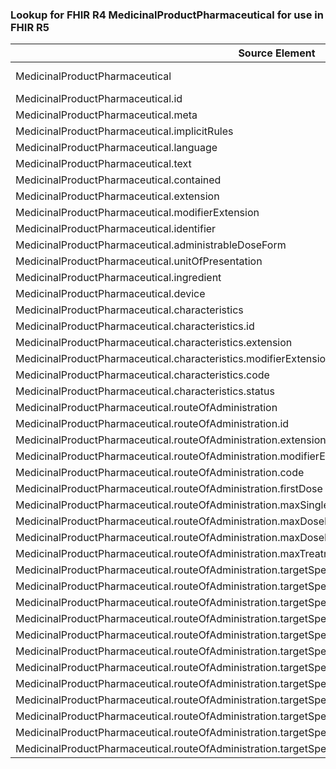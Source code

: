 ### Lookup for FHIR R4 MedicinalProductPharmaceutical for use in FHIR R5

| Source Element | Usage | Target |
| -------------- | ----- | ------ |
| MedicinalProductPharmaceutical | UseExtension | http://hl7.org/fhir/4.0/StructureDefinition/extension-MedicinalProductPharmaceutical |
| MedicinalProductPharmaceutical.id | UseExtensionFromAncestor | - |
| MedicinalProductPharmaceutical.meta | UseExtensionFromAncestor | - |
| MedicinalProductPharmaceutical.implicitRules | UseExtensionFromAncestor | - |
| MedicinalProductPharmaceutical.language | UseExtensionFromAncestor | - |
| MedicinalProductPharmaceutical.text | UseExtensionFromAncestor | - |
| MedicinalProductPharmaceutical.contained | UseExtensionFromAncestor | - |
| MedicinalProductPharmaceutical.extension | UseExtensionFromAncestor | - |
| MedicinalProductPharmaceutical.modifierExtension | UseExtensionFromAncestor | - |
| MedicinalProductPharmaceutical.identifier | UseExtensionFromAncestor | - |
| MedicinalProductPharmaceutical.administrableDoseForm | UseExtensionFromAncestor | - |
| MedicinalProductPharmaceutical.unitOfPresentation | UseExtensionFromAncestor | - |
| MedicinalProductPharmaceutical.ingredient | UseExtensionFromAncestor | - |
| MedicinalProductPharmaceutical.device | UseExtensionFromAncestor | - |
| MedicinalProductPharmaceutical.characteristics | UseExtensionFromAncestor | - |
| MedicinalProductPharmaceutical.characteristics.id | UseExtensionFromAncestor | - |
| MedicinalProductPharmaceutical.characteristics.extension | UseExtensionFromAncestor | - |
| MedicinalProductPharmaceutical.characteristics.modifierExtension | UseExtensionFromAncestor | - |
| MedicinalProductPharmaceutical.characteristics.code | UseExtensionFromAncestor | - |
| MedicinalProductPharmaceutical.characteristics.status | UseExtensionFromAncestor | - |
| MedicinalProductPharmaceutical.routeOfAdministration | UseExtensionFromAncestor | - |
| MedicinalProductPharmaceutical.routeOfAdministration.id | UseExtensionFromAncestor | - |
| MedicinalProductPharmaceutical.routeOfAdministration.extension | UseExtensionFromAncestor | - |
| MedicinalProductPharmaceutical.routeOfAdministration.modifierExtension | UseExtensionFromAncestor | - |
| MedicinalProductPharmaceutical.routeOfAdministration.code | UseExtensionFromAncestor | - |
| MedicinalProductPharmaceutical.routeOfAdministration.firstDose | UseExtensionFromAncestor | - |
| MedicinalProductPharmaceutical.routeOfAdministration.maxSingleDose | UseExtensionFromAncestor | - |
| MedicinalProductPharmaceutical.routeOfAdministration.maxDosePerDay | UseExtensionFromAncestor | - |
| MedicinalProductPharmaceutical.routeOfAdministration.maxDosePerTreatmentPeriod | UseExtensionFromAncestor | - |
| MedicinalProductPharmaceutical.routeOfAdministration.maxTreatmentPeriod | UseExtensionFromAncestor | - |
| MedicinalProductPharmaceutical.routeOfAdministration.targetSpecies | UseExtensionFromAncestor | - |
| MedicinalProductPharmaceutical.routeOfAdministration.targetSpecies.id | UseExtensionFromAncestor | - |
| MedicinalProductPharmaceutical.routeOfAdministration.targetSpecies.extension | UseExtensionFromAncestor | - |
| MedicinalProductPharmaceutical.routeOfAdministration.targetSpecies.modifierExtension | UseExtensionFromAncestor | - |
| MedicinalProductPharmaceutical.routeOfAdministration.targetSpecies.code | UseExtensionFromAncestor | - |
| MedicinalProductPharmaceutical.routeOfAdministration.targetSpecies.withdrawalPeriod | UseExtensionFromAncestor | - |
| MedicinalProductPharmaceutical.routeOfAdministration.targetSpecies.withdrawalPeriod.id | UseExtensionFromAncestor | - |
| MedicinalProductPharmaceutical.routeOfAdministration.targetSpecies.withdrawalPeriod.extension | UseExtensionFromAncestor | - |
| MedicinalProductPharmaceutical.routeOfAdministration.targetSpecies.withdrawalPeriod.modifierExtension | UseExtensionFromAncestor | - |
| MedicinalProductPharmaceutical.routeOfAdministration.targetSpecies.withdrawalPeriod.tissue | UseExtensionFromAncestor | - |
| MedicinalProductPharmaceutical.routeOfAdministration.targetSpecies.withdrawalPeriod.value | UseExtensionFromAncestor | - |
| MedicinalProductPharmaceutical.routeOfAdministration.targetSpecies.withdrawalPeriod.supportingInformation | UseExtensionFromAncestor | - |
